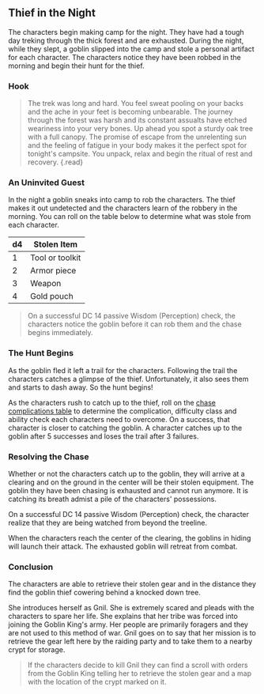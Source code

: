 ## Thief in the Night
The characters begin making camp for the night. They have had a tough day treking through the thick forest and are exhausted. During the night, while they slept, a goblin slipped into the camp and stole a personal artifact for each character. The characters notice they have been robbed in the morning and begin their hunt for the thief.

### Hook
> The trek was long and hard. You feel sweat pooling on your backs and the ache in your feet is becoming unbearable. The journey through the forest was harsh and its constant assualts have etched weariness into your very bones. Up ahead you spot a sturdy oak tree with a full canopy. The promise of escape from the unrelenting sun and the feeling of fatigue in your body makes it the perfect spot for tonight's campsite. You unpack, relax and begin the ritual of rest and recovery.
{.read}

### An Uninvited Guest
In the night a goblin sneaks into camp to rob the characters. The thief makes it out undetected and the characters learn of the robbery in the morning. You can roll on the table below to determine what was stole from each character.

| d4 | Stolen Item               |
|----|---------------------------|
| 1  | Tool or toolkit           |
| 2  | Armor piece               |
| 3  | Weapon                    |
| 4  | Gold pouch                |

>On a successful DC 14 passive Wisdom (Perception) check, the characters notice the goblin before it can rob them and the chase begins immediately.

### The Hunt Begins
As the goblin fled it left a trail for the characters. Following the trail the characters catches a glimpse of the thief. Unfortunately, it also sees them and starts to dash away. So the hunt begins!

As the characters rush to catch up to the thief, roll on the [chase complications table](../../.references/tables/chase-complications.md) to determine the complication, difficulty class and ability check each characters need to overcome. On a success, that character is closer to catching the goblin. A character catches up to the goblin after 5 successes and loses the trail after 3 failures.

### Resolving the Chase
Whether or not the characters catch up to the goblin, they will arrive at a clearing and on the ground in the center will be their stolen equipment. The goblin they have been chasing is exhausted and cannot run anymore. It is catching its breath admist a pile of the characters' possessions.

On a successful DC 14 passive Wisdom (Perception) check, the character realize that they are being watched from beyond the treeline.

When the characters reach the center of the clearing, the goblins in hiding will launch their attack. The exhausted goblin will retreat from combat.

### Conclusion
The characters are able to retrieve their stolen gear and in the distance they find the goblin thief cowering behind a knocked down tree.

She introduces herself as Gnil. She is extremely scared and pleads with the characters to spare her life. She explains that her tribe was forced into joining the Goblin King's army. Her people are primarily foragers and they are not used to this method of war. Gnil goes on to say that her mission is to retrieve the gear left here by the raiding party and to take them to a nearby crypt for storage.

>If the characters decide to kill Gnil they can find a scroll with orders from the Goblin King telling her to retrieve the stolen gear and a map with the location of the crypt marked on it.